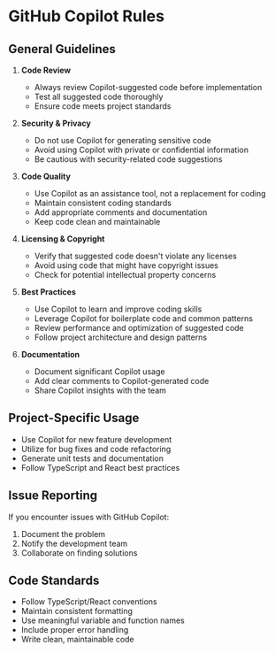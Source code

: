 # GitHub Copilot Rules

## General Guidelines
1. **Code Review**
   - Always review Copilot-suggested code before implementation
   - Test all suggested code thoroughly
   - Ensure code meets project standards

2. **Security & Privacy**
   - Do not use Copilot for generating sensitive code
   - Avoid using Copilot with private or confidential information
   - Be cautious with security-related code suggestions

3. **Code Quality**
   - Use Copilot as an assistance tool, not a replacement for coding
   - Maintain consistent coding standards
   - Add appropriate comments and documentation
   - Keep code clean and maintainable

4. **Licensing & Copyright**
   - Verify that suggested code doesn't violate any licenses
   - Avoid using code that might have copyright issues
   - Check for potential intellectual property concerns

5. **Best Practices**
   - Use Copilot to learn and improve coding skills
   - Leverage Copilot for boilerplate code and common patterns
   - Review performance and optimization of suggested code
   - Follow project architecture and design patterns

6. **Documentation**
   - Document significant Copilot usage
   - Add clear comments to Copilot-generated code
   - Share Copilot insights with the team

## Project-Specific Usage
- Use Copilot for new feature development
- Utilize for bug fixes and code refactoring
- Generate unit tests and documentation
- Follow TypeScript and React best practices

## Issue Reporting
If you encounter issues with GitHub Copilot:
1. Document the problem
2. Notify the development team
3. Collaborate on finding solutions

## Code Standards
- Follow TypeScript/React conventions
- Maintain consistent formatting
- Use meaningful variable and function names
- Include proper error handling
- Write clean, maintainable code
